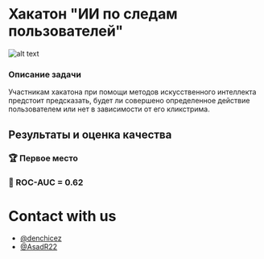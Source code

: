 # Хакатон "ИИ по следам пользователей"
![alt text](https://hacks-ai.ru/_next/image?url=https%3A%2F%2Flodmedia.hb.bizmrg.com%2Favatars%2Fevent_757124_avatar_big.jpeg&w=1920&q=75)

### Описание задачи
Участникам хакатона при помощи методов искусственного интеллекта предстоит предсказать, будет ли совершено определенное действие пользователем или нет в зависимости от его кликстрима.

## Результаты и оценка качества
### 🏆 Первое место
### 🎯 ROC-AUC = 0.62


# Contact with us
* [@denchicez](https://t.me/DenchicEz)
* [@AsadR22](https://t.me/AsadR22)
